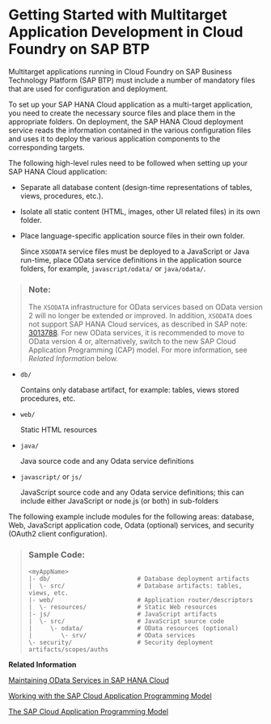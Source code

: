 <!-- loio7f681c32c2a34735ad85e4ab403f8c26 -->

# Getting Started with Multitarget Application Development in Cloud Foundry on SAP BTP

Multitarget applications running in Cloud Foundry on SAP Business Technology Platform \(SAP BTP\) must include a number of mandatory files that are used for configuration and deployment.

To set up your SAP HANA Cloud application as a multi-target application, you need to create the necessary source files and place them in the appropriate folders. On deployment, the SAP HANA Cloud deployment service reads the information contained in the various configuration files and uses it to deploy the various application components to the corresponding targets.

The following high-level rules need to be followed when setting up your SAP HANA Cloud application:

-   Separate all database content \(design-time representations of tables, views, procedures, etc.\).
-   Isolate all static content \(HTML, images, other UI related files\) in its own folder.
-   Place language-specific application source files in their own folder.

    Since `XSODATA` service files must be deployed to a JavaScript or Java run-time, place OData service definitions in the application source folders, for example, `javascript/odata/` or `java/odata/`.


> ### Note:  
> The `XSODATA` infrastructure for OData services based on OData version 2 will no longer be extended or improved. In addition, `XSODATA` does not support SAP HANA Cloud services, as described in SAP note: [3013788](https://launchpad.support.sap.com/#/notes/3013788). For new OData services, it is recommended to move to OData version 4 or, alternatively, switch to the new SAP Cloud Application Programming \(CAP\) model. For more information, see *Related Information* below.

-   `db/`

    Contains only database artifact, for example: tables, views stored procedures, etc.

-   `web/`

    Static HTML resources

-   `java/`

    Java source code and any Odata service definitions

-   `javascript/` or `js/`

    JavaScript source code and any Odata service definitions; this can include either JavaScript or node.js \(or both\) in sub-folders


The following example include modules for the following areas: database, Web, JavaScript application code, Odata \(optional\) services, and security \(OAuth2 client configuration\).



> ### Sample Code:  
> ```
> <myAppName>
> |- db/                        # Database deployment artifacts
> |  \- src/                    # Database artifacts: tables, views, etc.
> |- web/                       # Application router/descriptors
> |  \- resources/              # Static Web resources
> |- js/                        # JavaScript artifacts
> |  \- src/                    # JavaScript source code
> |     \- odata/               # OData resources (optional)
> |        \- srv/              # OData services
> \- security/                  # Security deployment artifacts/scopes/auths
> 
> ```

**Related Information**  


[Maintaining OData Services in SAP HANA Cloud](../050-HANA-Cloud-DB-Dev-Web-Access/maintaining-odata-services-in-sap-hana-cloud-78606fc.md "Define OData services for your Java and JavaScript multitarget applications in SAP HANA Cloud.")

[Working with the SAP Cloud Application Programming Model](working-with-the-sap-cloud-application-programming-model-166f4fb.md "Create a business application using the SAP Cloud Application Programming model.")

[The SAP Cloud Application Programming Model](https://cap.cloud.sap/docs)

